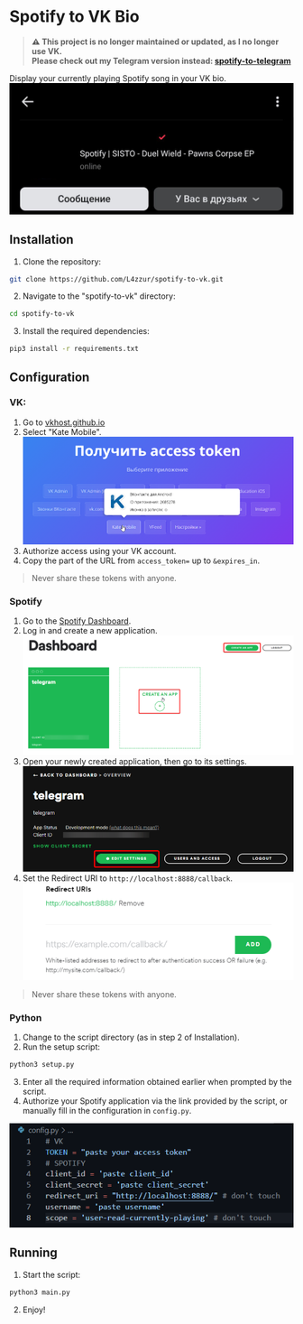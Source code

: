 # Spotify to VK Bio

> **⚠️ This project is no longer maintained or updated, as I no longer use VK.  
> Please check out my Telegram version instead: [spotify-to-telegram](https://github.com/L4zzur/spotify-to-telegram)**

Display your currently playing Spotify song in your VK bio.
![1.1](img/1.png)

## Installation

1. Clone the repository:
```bash
git clone https://github.com/L4zzur/spotify-to-vk.git
```

2. Navigate to the "spotify-to-vk" directory:
```bash
cd spotify-to-vk
```

3. Install the required dependencies:
```bash
pip3 install -r requirements.txt
```

## Configuration
### VK:

1. Go to [vkhost.github.io](https://vkhost.github.io/)
2. Select "Kate Mobile".
![1.2](img/2.png)
3. Authorize access using your VK account.
4. Copy the part of the URL from `access_token=` up to `&expires_in`.
> Never share these tokens with anyone.

### Spotify
1. Go to the [Spotify Dashboard](https://developer.spotify.com/dashboard/).
2. Log in and create a new application.
![1.3](img/3.png)
3. Open your newly created application, then go to its settings.
![1.4](img/4.png)
4. Set the Redirect URI to `http://localhost:8888/callback`.
![1.5](img/5.png)
> Never share these tokens with anyone.

### Python
1. Change to the script directory (as in step 2 of Installation).
2. Run the setup script:
```bash
python3 setup.py
```
3. Enter all the required information obtained earlier when prompted by the script.
4. Authorize your Spotify application via the link provided by the script, or manually fill in the configuration in `config.py`.

![1.6](img/6.png)

## Running
1. Start the script:
```bash
python3 main.py
```
2. Enjoy!

